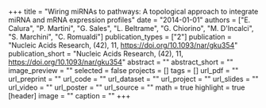 +++
title = "Wiring miRNAs to pathways: A topological approach to integrate miRNA and mRNA expression profiles"
date = "2014-01-01"
authors = ["E. Calura", "P. Martini", "G. Sales", "L. Beltrame", "G. Chiorino", "M. D'Incalci", "S. Marchini", "C. Romualdi"]
publication_types = ["2"]
publication = "Nucleic Acids Research, (42), 11, https://doi.org/10.1093/nar/gku354"
publication_short = "Nucleic Acids Research, (42), 11, https://doi.org/10.1093/nar/gku354"
abstract = ""
abstract_short = ""
image_preview = ""
selected = false
projects = []
tags = []
url_pdf = ""
url_preprint = ""
url_code = ""
url_dataset = ""
url_project = ""
url_slides = ""
url_video = ""
url_poster = ""
url_source = ""
math = true
highlight = true
[header]
image = ""
caption = ""
+++
